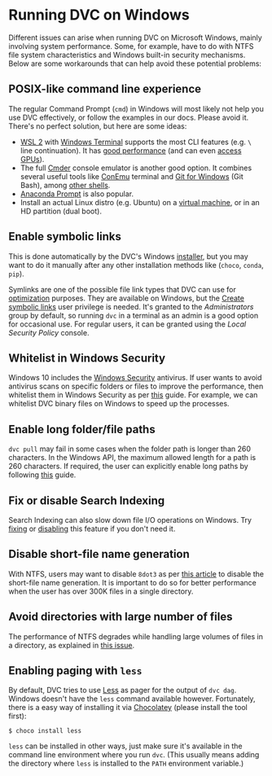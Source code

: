 # Running DVC on Windows

Different issues can arise when running DVC on Microsoft Windows, mainly
involving system performance. Some, for example, have to do with NTFS file
system characteristics and Windows built-in security mechanisms. Below are some
workarounds that can help avoid these potential problems:

## POSIX-like command line experience

The regular Command Prompt (`cmd`) in Windows will most likely not help you use
DVC effectively, or follow the examples in our docs. Please avoid it. There's no
perfect solution, but here are some ideas:

- [WSL 2](https://docs.microsoft.com/en-us/windows/wsl/install-win10) with
  [Windows Terminal](https://devblogs.microsoft.com/commandline/) supports the
  most CLI features (e.g. `\` line continuation). It has
  [good performance](https://itigic.com/wsl-vs-wsl2-performance-in-windows-10-update/)
  (and can even
  [access GPUs](https://channel9.msdn.com/Shows/Tabs-vs-Spaces/GPU-Accelerated-Machine-Learning-with-WSL-2)).
- The full [Cmder](https://cmder.net/) console emulator is another good option.
  It combines several useful tools like [ConEmu](https://conemu.github.io/)
  terminal and [Git for Windows](https://gitforwindows.org/) (Git Bash), among
  [other shells](https://github.com/cmderdev/cmder/blob/master/README.md#features).
- [Anaconda Prompt](https://docs.anaconda.com/anaconda/user-guide/getting-started/#open-prompt-win)
  is also popular.
- Install an actual Linux distro (e.g. Ubuntu) on a
  [virtual machine](https://docs.microsoft.com/en-us/virtualization/hyper-v-on-windows/),
  or in an HD partition (dual boot).

## Enable symbolic links

This is done automatically by the DVC's Windows
[installer](/doc/install/windows), but you may want to do it manually after any
other installation methods like (`choco`, `conda`, `pip`).

Symlinks are one of the possible file link types that DVC can use for
[optimization](/doc/user-guide/large-dataset-optimization) purposes. They are
available on Windows, but the
[Create symbolic links](<https://docs.microsoft.com/en-us/previous-versions/windows/it-pro/windows-server-2012-R2-and-2012/dn221947(v=ws.11)>)
user privilege is needed. It's granted to the _Administrators_ group by default,
so running `dvc` in a terminal as an admin is a good option for occasional use.
For regular users, it can be granted using the _Local Security Policy_ console.

## Whitelist in Windows Security

Windows 10 includes the
[Windows Security](https://support.microsoft.com/en-us/help/4013263/windows-10-stay-protected-with-windows-security)
antivirus. If user wants to avoid antivirus scans on specific folders or files
to improve the performance, then whitelist them in Windows Security as per
[this](https://support.microsoft.com/en-in/help/4028485/windows-10-add-an-exclusion-to-windows-security)
guide. For example, we can whitelist DVC binary files on Windows to speed up the
processes.

## Enable long folder/file paths

`dvc pull` may fail in some cases when the folder path is longer than 260
characters. In the Windows API, the maximum allowed length for a path is 260
characters. If required, the user can explicitly enable long paths by following
[this](https://blogs.msdn.microsoft.com/jeremykuhne/2016/07/30/net-4-6-2-and-long-paths-on-windows-10/)
guide.

## Fix or disable Search Indexing

Search Indexing can also slow down file I/O operations on Windows. Try
[fixing](https://www.groovypost.com/howto/fix-windows-10-search-index/) or
[disabling](https://winaero.com/blog/disable-search-indexing-windows-10/) this
feature if you don't need it.

## Disable short-file name generation

With NTFS, users may want to disable `8dot3` as per
[this article](https://support.microsoft.com/en-us/help/121007/how-to-disable-8-3-file-name-creation-on-ntfs-partitions)
to disable the short-file name generation. It is important to do so for better
performance when the user has over 300K files in a single directory.

## Avoid directories with large number of files

The performance of NTFS degrades while handling large volumes of files in a
directory, as explained in
[this issue](https://stackoverflow.com/questions/197162/ntfs-performance-and-large-volumes-of-files-and-directories).

## Enabling paging with `less`

By default, DVC tries to use [Less](<https://en.wikipedia.org/wiki/Less_(Unix)>)
as pager for the output of `dvc dag`. Windows doesn't have the `less` command
available however. Fortunately, there is a easy way of installing it via
[Chocolatey](https://chocolatey.org/) (please install the tool first):

```dvc
$ choco install less
```

`less` can be installed in other ways, just make sure it's available in the
command line environment where you run `dvc`. (This usually means adding the
directory where `less` is installed to the `PATH` environment variable.)
